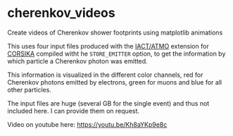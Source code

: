 # cherenkov_videos
Create videos of Cherenkov shower footprints using matplotlib animations


This uses four input files produced with the [IACT/ATMO](https://www.mpi-hd.mpg.de/hfm/~bernlohr/iact-atmo/) extension for [CORSIKA](https://www.ikp.kit.edu/corsika/index.php) compiled witht he `STORE_EMITTER` option, to get the information
by which particle a Cherenkov photon was emitted.

This information is visualized in the different color channels, red for Cherenkov photons emitted by electrons, green for muons and blue for all other particles.

The input files are huge (several GB for the single event) and thus not included here.
I can provide them on request.

Video on youtube here: <https://youtu.be/Kh8aYKp9e8c>
